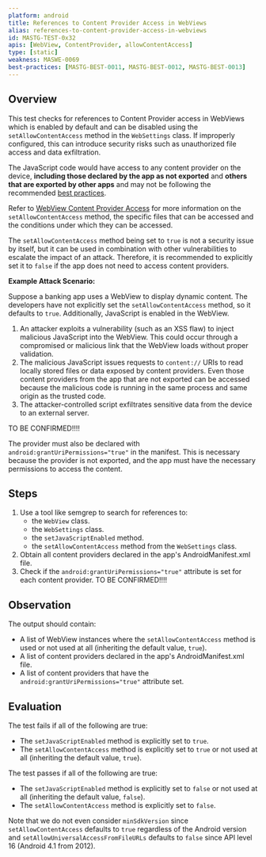 ```yaml
---
platform: android
title: References to Content Provider Access in WebViews
alias: references-to-content-provider-access-in-webviews
id: MASTG-TEST-0x32
apis: [WebView, ContentProvider, allowContentAccess]
type: [static]
weakness: MASWE-0069
best-practices: [MASTG-BEST-0011, MASTG-BEST-0012, MASTG-BEST-0013]
---
```


## Overview

This test checks for references to Content Provider access in WebViews which is enabled by default and can be disabled using the `setAllowContentAccess` method in the `WebSettings` class. If improperly configured, this can introduce security risks such as unauthorized file access and data exfiltration.

The JavaScript code would have access to any content provider on the device, **including those declared by the app as not exported** and **others that are exported by other apps** and may not be following the recommended [best practices](https://developer.android.com/privacy-and-security/security-tips#content-providers).

Refer to [WebView Content Provider Access](../../../Document/0x05h-Testing-Platform-Interaction.md/#webview-content-provider-access) for more information on the `setAllowContentAccess` method, the specific files that can be accessed and the conditions under which they can be accessed.

The `setAllowContentAccess` method being set to `true` is not a security issue by itself, but it can be used in combination with other vulnerabilities to escalate the impact of an attack. Therefore, it is recommended to explicitly set it to `false` if the app does not need to access content providers.

**Example Attack Scenario:**

Suppose a banking app uses a WebView to display dynamic content. The developers have not explicitly set the `setAllowContentAccess` method, so it defaults to `true`. Additionally, JavaScript is enabled in the WebView.

1. An attacker exploits a vulnerability (such as an XSS flaw) to inject malicious JavaScript into the WebView. This could occur through a compromised or malicious link that the WebView loads without proper validation.
2. The malicious JavaScript issues requests to `content://` URIs to read locally stored files or data exposed by content providers. Even those content providers from the app that are not exported can be accessed because the malicious code is running in the same process and same origin as the trusted code.
3. The attacker-controlled script exfiltrates sensitive data from the device to an external server.


TO BE CONFIRMED!!!!

The provider must also be declared with `android:grantUriPermissions="true"` in the manifest. This is necessary because the provider is not exported, and the app must have the necessary permissions to access the content.

## Steps

1. Use a tool like semgrep to search for references to:
      - the `WebView` class.
      - the `WebSettings` class.
      - the `setJavaScriptEnabled` method.
      - the `setAllowContentAccess` method from the `WebSettings` class.
2. Obtain all content providers declared in the app's AndroidManifest.xml file.
3. Check if the `android:grantUriPermissions="true"` attribute is set for each content provider.  TO BE CONFIRMED!!!!

## Observation

The output should contain:

- A list of WebView instances where the `setAllowContentAccess` method is used or not used at all (inheriting the default value, `true`).
- A list of content providers declared in the app's AndroidManifest.xml file.
- A list of content providers that have the `android:grantUriPermissions="true"` attribute set.

## Evaluation

The test fails if all of the following are true:

- The `setJavaScriptEnabled` method is explicitly set to `true`.
- The `setAllowContentAccess` method is explicitly set to `true` or not used at all (inheriting the default value, `true`).

The test passes if all of the following are true:

- The `setJavaScriptEnabled` method is explicitly set to `false` or not used at all (inheriting the default value, `false`).
- The `setAllowContentAccess` method is explicitly set to `false`.

Note that we do not even consider `minSdkVersion` since `setAllowContentAccess` defaults to `true` regardless of the Android version and `setAllowUniversalAccessFromFileURLs` defaults to `false` since API level 16 (Android 4.1 from 2012).
